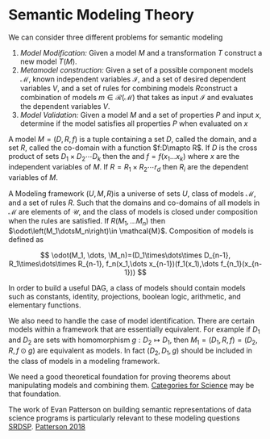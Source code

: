 # Semantic Modeling Theory

We can consider three different problems for semantic modeling

1. *Model Modification:* Given a model $M$ and a transformation $T$ construct a
   new model $T(M)$.
2. *Metamodel construction:* Given a set of a possible component models
   $\mathcal{M}$, known independent variables $\mathcal{I}$, and a set of
   desired dependent variables $V$, and a set of rules for combining
   models $R$construct a combination of models $m\in\mathcal{R(M)}$ that takes
   as input $\mathcal{I}$ and evaluates the dependent variables $V$.
3. *Model Validation:* Given a model $M$ and a set of properties $P$ and input
   $x$, determine if the model satisfies all properties $P$ when evaluated on
   $x$
   
A model $M=(D,R,f)$ is a tuple containing a set $D$, called the domain, and a
set $R$, called the co-domain with a function $f:D\mapto R$. If $D$ is the cross
product of sets $D_1 \times D_2 \cdots D_k$ then the and $f = f(x_1\dots x_k)$
where $x$ are the independent variables of $M$. If $R=R_1\times R_2\cdots r_d$
then $R_i$ are the dependent variables of $M$. 

A Modeling framework $(U,M,R)$is a universe of sets $U$, class of models
$\mathcal{M}$, and a set of rules $R$. Such that the domains and co-domains of
all models in $\mathcal{M}$ are elements of $\mathcal{U}$, and the class of
models is closed under composition when the rules are satisfied. If $R(M_1,
\dots M_n)$ then $\odot\left(M_1\dotsM_n\right)\in \mathcal{M}$. Composition of
models is defined as 

$$
  \odot(M_1, \dots, \M_n)=(D_1\times\dots\times D_{n-1},
                           R_1\times\dots\times R_{n-1},  
                           f_n(x_1,\dots x_{n-1})(f_1(x_1),\dots f_{n_1}(x_{n-1}))
$$ 

In order to build a useful DAG, a class of models should contain models such as
constants, identity, projections, boolean logic, arithmetic, and elementary
functions.

We also need to handle the case of model identification. There are certain
models within a framework that are essentially equivalent. For example if $D_1$
and $D_2$ are sets with homomorphism $g:D_2\mapsto D_1$, then $M_1 = (D_1, R, f)
= (D_2, R, f \odot g)$ are equivalent as models. In fact $(D_2, D_1, g)$ should
be included in the class of models in a modeling framework.

We need a good theoretical foundation for proving theorems about manipulating
models and combining them. [Categories for Science](@ref) may be
that foundation.

The work of Evan Patterson on building semantic representations of data science
programs is particularly relevant to these modeling questions
[SRDSP](https://www.epatters.org/assets/papers/2018-semantic-enrichment-ijcai-demo.pdf "Semantic Representations of Data Science Programs").
[Patterson 2018](https://www.epatters.org/assets/papers/2018-semantic-enrichment-kdd.pdf "Teaching machines to understand data science code by
semantic enrichment of dataflow graphs") 
